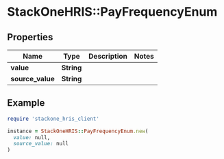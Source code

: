 # StackOneHRIS::PayFrequencyEnum

## Properties

| Name | Type | Description | Notes |
| ---- | ---- | ----------- | ----- |
| **value** | **String** |  |  |
| **source_value** | **String** |  |  |

## Example

```ruby
require 'stackone_hris_client'

instance = StackOneHRIS::PayFrequencyEnum.new(
  value: null,
  source_value: null
)
```

